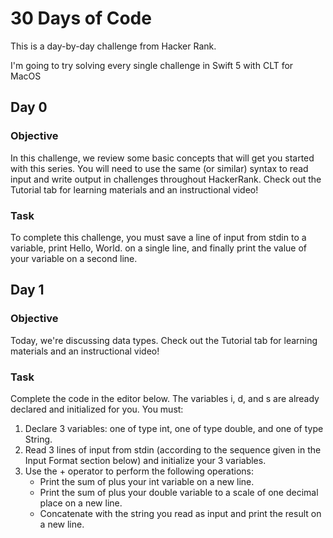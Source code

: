# 30 Days of Code
This is a day-by-day challenge from Hacker Rank.

I'm going to try solving every single challenge in Swift 5 with CLT for MacOS

## Day 0 

### Objective 
In this challenge, we review some basic concepts that will get you started with this series. You will need to use the same (or similar) syntax to read input and write output in challenges throughout HackerRank. Check out the Tutorial tab for learning materials and an instructional video!

### Task
To complete this challenge, you must save a line of input from stdin to a variable, print Hello, World. on a single line, and finally print the value of your variable on a second line.

## Day 1
### Objective
Today, we're discussing data types. Check out the Tutorial tab for learning materials and an instructional video!

### Task
Complete the code in the editor below. The variables i, d, and s are already declared and initialized for you. You must:

1. Declare 3 variables: one of type int, one of type double, and one of type String.
2. Read 3 lines of input from stdin (according to the sequence given in the Input Format section below) and initialize your 3 variables.
3. Use the + operator to perform the following operations:
    * Print the sum of  plus your int variable on a new line.
    * Print the sum of  plus your double variable to a scale of one decimal place on a new line.
    * Concatenate  with the string you read as input and print the result on a new line.

